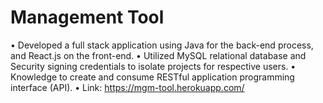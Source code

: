 # Management Tool

• Developed a full stack application using Java for the back-end process, and React.js on the front-end.
• Utilized MySQL relational database and Security signing credentials to isolate projects for respective users.
• Knowledge to create and consume RESTful application programming interface (API).
• Link: https://mgm-tool.herokuapp.com/
